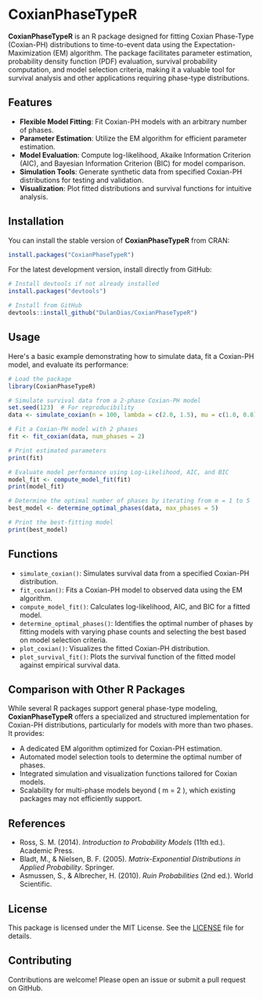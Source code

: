 # CoxianPhaseTypeR

**CoxianPhaseTypeR** is an R package designed for fitting Coxian Phase-Type (Coxian-PH) distributions to time-to-event data using the Expectation-Maximization (EM) algorithm. The package facilitates parameter estimation, probability density function (PDF) evaluation, survival probability computation, and model selection criteria, making it a valuable tool for survival analysis and other applications requiring phase-type distributions.

## Features

- **Flexible Model Fitting**: Fit Coxian-PH models with an arbitrary number of phases.
- **Parameter Estimation**: Utilize the EM algorithm for efficient parameter estimation.
- **Model Evaluation**: Compute log-likelihood, Akaike Information Criterion (AIC), and Bayesian Information Criterion (BIC) for model comparison.
- **Simulation Tools**: Generate synthetic data from specified Coxian-PH distributions for testing and validation.
- **Visualization**: Plot fitted distributions and survival functions for intuitive analysis.

## Installation

You can install the stable version of **CoxianPhaseTypeR** from CRAN:

```r
install.packages("CoxianPhaseTypeR")
```

For the latest development version, install directly from GitHub:

```r
# Install devtools if not already installed
install.packages("devtools")

# Install from GitHub
devtools::install_github("DulanDias/CoxianPhaseTypeR")
```

## Usage

Here's a basic example demonstrating how to simulate data, fit a Coxian-PH model, and evaluate its performance:

```r
# Load the package
library(CoxianPhaseTypeR)

# Simulate survival data from a 2-phase Coxian-PH model
set.seed(123)  # For reproducibility
data <- simulate_coxian(n = 100, lambda = c(2.0, 1.5), mu = c(1.0, 0.8))

# Fit a Coxian-PH model with 2 phases
fit <- fit_coxian(data, num_phases = 2)

# Print estimated parameters
print(fit)

# Evaluate model performance using Log-Likelihood, AIC, and BIC
model_fit <- compute_model_fit(fit)
print(model_fit)

# Determine the optimal number of phases by iterating from m = 1 to 5
best_model <- determine_optimal_phases(data, max_phases = 5)

# Print the best-fitting model
print(best_model)
```

## Functions

- `simulate_coxian()`: Simulates survival data from a specified Coxian-PH distribution.
- `fit_coxian()`: Fits a Coxian-PH model to observed data using the EM algorithm.
- `compute_model_fit()`: Calculates log-likelihood, AIC, and BIC for a fitted model.
- `determine_optimal_phases()`: Identifies the optimal number of phases by fitting models with varying phase counts and selecting the best based on model selection criteria.
- `plot_coxian()`: Visualizes the fitted Coxian-PH distribution.
- `plot_survival_fit()`: Plots the survival function of the fitted model against empirical survival data.

## Comparison with Other R Packages

While several R packages support general phase-type modeling, **CoxianPhaseTypeR** offers a specialized and structured implementation for Coxian-PH distributions, particularly for models with more than two phases. It provides:

- A dedicated EM algorithm optimized for Coxian-PH estimation.
- Automated model selection tools to determine the optimal number of phases.
- Integrated simulation and visualization functions tailored for Coxian models.
- Scalability for multi-phase models beyond \( m = 2 \), which existing packages may not efficiently support.

## References

- Ross, S. M. (2014). *Introduction to Probability Models* (11th ed.). Academic Press.
- Bladt, M., & Nielsen, B. F. (2005). *Matrix-Exponential Distributions in Applied Probability*. Springer.
- Asmussen, S., & Albrecher, H. (2010). *Ruin Probabilities* (2nd ed.). World Scientific.

## License

This package is licensed under the MIT License. See the [LICENSE](LICENSE) file for details.

## Contributing

Contributions are welcome! Please open an issue or submit a pull request on GitHub.





